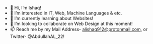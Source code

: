 - 👋 Hi, I’m Ishaq!
- 👀 I’m interested in IT, Web, Machine Languages & etc.
- 🌱 I’m currently learning about Websites!
- 💞️ I’m looking to collaborate on Web Design at this moment!
- 📫 Reach me by my Mail Address- alishaq912@protonmail.com, or Twitter- @AbdullahAL_22!

<!---
AbdullahAL22/AbdullahAL22 is a ✨ special ✨ repository because its `README.md` (this file) appears on your GitHub profile.
You can click the Preview link to take a look at your changes.
--->

